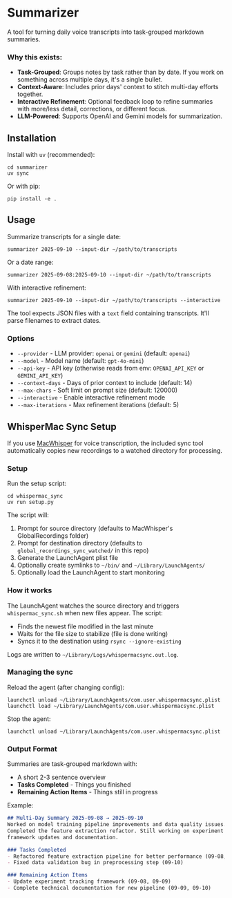 # Summarizer

A tool for turning daily voice transcripts into task-grouped markdown summaries.

### Why this exists:

- **Task-Grouped**: Groups notes by task rather than by date. If you work on something across multiple days, it's a single bullet.
- **Context-Aware**: Includes prior days' context to stitch multi-day efforts together.
- **Interactive Refinement**: Optional feedback loop to refine summaries with more/less detail, corrections, or different focus.
- **LLM-Powered**: Supports OpenAI and Gemini models for summarization.

## Installation

Install with `uv` (recommended):

```shell
cd summarizer
uv sync
```

Or with pip:

```shell
pip install -e .
```

## Usage

Summarize transcripts for a single date:

```shell
summarizer 2025-09-10 --input-dir ~/path/to/transcripts
```

Or a date range:

```shell
summarizer 2025-09-08:2025-09-10 --input-dir ~/path/to/transcripts
```

With interactive refinement:

```shell
summarizer 2025-09-10 --input-dir ~/path/to/transcripts --interactive
```

The tool expects JSON files with a `text` field containing transcripts. It'll parse filenames to extract dates.

### Options

- `--provider` - LLM provider: `openai` or `gemini` (default: `openai`)
- `--model` - Model name (default: `gpt-4o-mini`)
- `--api-key` - API key (otherwise reads from env: `OPENAI_API_KEY` or `GEMINI_API_KEY`)
- `--context-days` - Days of prior context to include (default: 14)
- `--max-chars` - Soft limit on prompt size (default: 120000)
- `--interactive` - Enable interactive refinement mode
- `--max-iterations` - Max refinement iterations (default: 5)

## WhisperMac Sync Setup

If you use [MacWhisper](https://goodsnooze.gumroad.com/l/macwhisper) for voice transcription, the included sync tool automatically copies new recordings to a watched directory for processing.

### Setup

Run the setup script:

```shell
cd whispermac_sync
uv run setup.py
```

The script will:
1. Prompt for source directory (defaults to MacWhisper's GlobalRecordings folder)
2. Prompt for destination directory (defaults to `global_recordings_sync_watched/` in this repo)
3. Generate the LaunchAgent plist file
4. Optionally create symlinks to `~/bin/` and `~/Library/LaunchAgents/`
5. Optionally load the LaunchAgent to start monitoring

### How it works

The LaunchAgent watches the source directory and triggers `whispermac_sync.sh` when new files appear. The script:
- Finds the newest file modified in the last minute
- Waits for the file size to stabilize (file is done writing)
- Syncs it to the destination using `rsync --ignore-existing`

Logs are written to `~/Library/Logs/whispermacsync.out.log`.

### Managing the sync

Reload the agent (after changing config):
```shell
launchctl unload ~/Library/LaunchAgents/com.user.whispermacsync.plist
launchctl load ~/Library/LaunchAgents/com.user.whispermacsync.plist
```

Stop the agent:
```shell
launchctl unload ~/Library/LaunchAgents/com.user.whispermacsync.plist
```

### Output Format

Summaries are task-grouped markdown with:
- A short 2-3 sentence overview
- **Tasks Completed** - Things you finished
- **Remaining Action Items** - Things still in progress

Example:

```markdown
## Multi-Day Summary 2025-09-08 → 2025-09-10
Worked on model training pipeline improvements and data quality issues. 
Completed the feature extraction refactor. Still working on experiment 
framework updates and documentation.

### Tasks Completed
- Refactored feature extraction pipeline for better performance (09-08, 09-09)
- Fixed data validation bug in preprocessing step (09-10)

### Remaining Action Items
- Update experiment tracking framework (09-08, 09-09)
- Complete technical documentation for new pipeline (09-09, 09-10)
```
